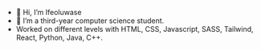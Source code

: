 - 👋 Hi, I’m Ifeoluwase
- 👀 I’m a third-year computer science student.
- Worked on different levels with HTML, CSS, Javascript, SASS, Tailwind, React, Python, Java, C++.

<!---
TeeHigh/TeeHigh is a ✨ special ✨ repository because its `README.md` (this file) appears on your GitHub profile.
You can click the Preview link to take a look at your changes.
--->
